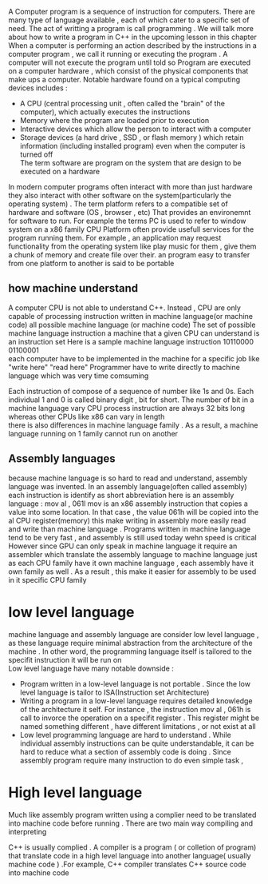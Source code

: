 A Computer program is a sequence of instruction for computers. There are many type of language available ,  each of which cater to a specific set of need. The act of writting a program is call  programming . We will talk more about how to write a program  in C++  in the upcoming lesson in this chapter 
When  a computer is performing an action described by the instructions in a computer program , we call it running or executing the program . A computer will not execute the program until told so 
Program are executed on a computer hardware  , which consist of the physical components that make ups a computer. Notable hardware found on a typical  computing devices includes : 
- A CPU  (central processing unit ,  often called  the "brain" of the computer), which actually executes the instructions  
- Memory where the program are loaded  prior to execution  
- Interactive devices which allow the person to interact with a computer 
- Storage  devices (a hard drive , SSD , or flash  memory ) which retain  information (including installed program) even when the computer is turned off  
The term  software are program  on the system that are design to be executed  on a hardware 


In modern  computer programs often interact with more than just hardware  they also interact with  other software  on the system(particularly the operating system) . The term platform refers to a compatible set of hardware and  software  (OS , browser , etc) That provides an environemnt for software to run. For example the terms  PC  is used to refer to window system  on a  x86 family CPU 
Platform often provide usefull services for the program running them. For example , an application may request functionality from the operating system like play music for them  , give them a chunk of memory and create file over their. an program easy to transfer from one platform to another is said to be portable 

## how machine understand 
A computer CPU is not able to understand C++. Instead , CPU are only capable of processing instruction written in machine language(or  machine code) all possible machine language (or machine code) The set of possible  machine language instruction  a machine that a given CPU can understand is an instruction set 
Here is a sample machine language instruction 10110000 01100001  
each computer have  to be implemented in the machine for a specific job like "write here" "read here" Programmer have to write directly to machine language which was very time comsuming 

Each instruction  of compose of a sequence of number like 1s and 0s. Each individual 1 and 0 is called binary digit , bit  for short. The number of bit in a machine language vary CPU  process instruction are always 32 bits long whereas other CPUs like x86 can vary in length  
there is also differences in machine language family . As a result,  a  machine language running on 1  family cannot run on another

## Assembly languages  
because  machine language is so hard to read and understand, assembly language was invented. In an assembly language(often called  assembly) each instruction is identify as short  abbreviation 
here is an assembly language :  mov al ,  061l 
mov is an x86 assembly instruction that copies a value into some location. In that case , the value  061h will be copied  into the al CPU register(memory) 
this make writing in assembly more easily read and write  than machine language . Programs written  in machine language tend to be very fast  , and assembly is still used today wehn  speed is critical 
However since GPU can only speak in machine  language it require an assembler which translate  the assembly language to  machine language 
just as each CPU family have it own machine language ,  each assembly have it own family as well . As a result , this make it easier for assembly to be used in it specific CPU family 

# low level  language
machine language and assembly language are consider low level language , as these language require minimal abstraction from the architecture of the machine . In other word, the programming language itself is tailored to the specifit instruction  it will be run on  
Low level language have many notable downside  : 
- Program written in   a low-level language is not portable . Since the low level language is tailor to ISA(Instruction set Architecture)   
- Writing a program   in a low-level language  requires detailed knowledge  of the architecture it self. For instance , the instruction mov al , 061h is call to invorce the operation on a specifit register .   This register might be named something different  , have different limitations , or not exist at all 
- Low  level programming language  are hard to understand . While individual  assembly instructions can be quite understandable, it can be hard to reduce what a section of assembly code is doing . Since assembly program require many instruction to do even simple task , 

# High level language 

Much like assembly program written using a complier need to be translated into machine code before running . There are two main way compiling and interpreting 

C++ is usually complied . A compiler is a program ( or colletion of program) that translate  code in a high level language into  another language( usually machine code ) .For example,  C++ compiler translates C++  source code into machine code 




